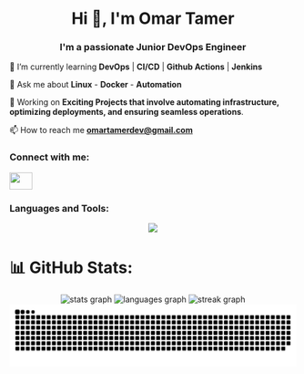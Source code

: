 <h1 align="center">Hi 👋, I'm Omar Tamer</h1>

<h3 align="center">I'm a passionate Junior DevOps Engineer</h3>


🌱 I’m currently learning **DevOps** | **CI/CD** | **Github Actions** | **Jenkins**

💬 Ask me about **Linux** - **Docker** - **Automation**

💼 Working on **Exciting Projects that involve automating infrastructure, optimizing deployments, and ensuring seamless operations**.

📫 How to reach me **omartamerdev@gmail.com**

<h3 align="left">Connect with me:</h3>
<p align="left">
<a href="https://www.linkedin.com/in/omar-tamer03/" target="blank"><img align="center" src="https://raw.githubusercontent.com/rahuldkjain/github-profile-readme-generator/master/src/images/icons/Social/linked-in-alt.svg" height="30" width="40" /></a>
</p>

<h3 align="left">Languages and Tools:</h3>
<p align="center">
  <a href="https://skillicons.dev">
     <img src="https://skillicons.dev/icons?i=aws,bash,py,java,linux,redhat,ubuntu,git,github,nginx,mysql,jenkins,docker,terraform&perline=11" />
  </a>
</p>

# 📊 GitHub Stats:
<div align="center">
  <img src="https://github-readme-stats.vercel.app/api?username=omartamer630&hide_title=false&hide_rank=false&show_icons=true&include_all_commits=true&count_private=true&disable_animations=false&theme=dark&locale=en&hide_border=false" height="150" alt="stats graph"  />
  <img src="https://github-readme-stats.vercel.app/api/top-langs?username=omartamer630&locale=en&hide_title=false&layout=compact&card_width=320&langs_count=5&theme=dark&hide_border=false" height="150" alt="languages graph"  />
  <img src="https://streak-stats.demolab.com?user=omartamer630&locale=en&mode=daily&theme=dark&hide_border=false&border_radius=5" height="150" alt="streak graph"  />

</div>

<div align="center">
  <img src="https://github.com/Platane/snk/raw/output/github-contribution-grid-snake.svg" alt="snake animation" />
</div>
